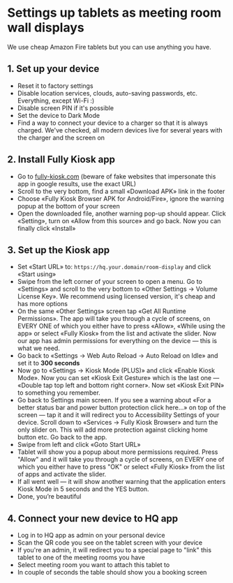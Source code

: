 # Settings up tablets as meeting room wall displays

We use cheap Amazon Fire tablets but you can use anything you have.

## 1. Set up your device

- Reset it to factory settings
- Disable location services, clouds, auto-saving passwords, etc. Everything, except Wi-Fi :)
- Disable screen PIN if it's possible
- Set the device to Dark Mode
- Find a way to connect your device to a charger so that it is always charged. We've checked, all modern devices live for several years with the charger and the screen on

## 2. Install Fully Kiosk app

- Go to [fully-kiosk.com](https://fully-kiosk.com/) (beware of fake websites that impersonate this app in google results, use the exact URL)
- Scroll to the very bottom, find a small «Download APK» link in the footer
- Choose «Fully Kiosk Browser APK for Android/Fire», ignore the warning popup at the bottom of your screen
- Open the downloaded file, another warning pop-up should appear. Click «Setting», turn on «Allow from this source» and go back. Now you can finally click «Install»

## 3. Set up the Kiosk app

- Set «Start URL» to: `https://hq.your.domain/room-display` and click «Start using»
- Swipe from the left corner of your screen to open a menu. Go to «Settings» and scroll to the very bottom to «Other Settings -> Volume License Key». We recommend using licensed version, it's cheap and has more options
- On the same «Other Settings» screen tap «Get All Runtime Permissions». The app will take you through a cycle of screens, on EVERY ONE of which you either have to press «Allow», «While using the app» or select «Fully Kiosk» from the list and activate the slider. Now our app has admin permissions for everything on the device — this is what we need.
- Go back to «Settings -> Web Auto Reload -> Auto Reload on Idle» and set it to **300 seconds**
- Now go to «Settings -> Kiosk Mode (PLUS)» and click «Enable Kiosk Mode». Now you can set «Kiosk Exit Gesture» which is the last one — «Double tap top left and bottom right corner». Now set «Kiosk Exit PIN» to something you remember.
- Go back to Settings main screen. If you see a warning about «For a better status bar and power button protection click here…» on top of the screen — tap it and it will redirect you to Accessibility Settings of your device. Scroll down to «Services -> Fully Kiosk Browser» and turn the only slider on. This will add more protection against clicking home button etc. Go back to the app.
- Swipe from left and click «Goto Start URL»
- Tablet will show you a popup about more permissions required. Press "Allow" and it will take you through a cycle of screens, on EVERY one of which you either have to press "OK" or select «Fully Kiosk» from the list of apps and activate the slider.
- If all went well — it will show another warning that the application enters Kiosk Mode in 5 seconds and the YES button.
- Done, you’re beautiful

## 4. Connect your new device to HQ app

- Log in to HQ app as admin on your personal device
- Scan the QR code you see on the tablet screen with your device
- If you're an admin, it will redirect you to a special page to "link" this tablet to one of the meeting rooms you have
- Select meeting room you want to attach this tablet to
- In couple of seconds the table should show you a booking screen
